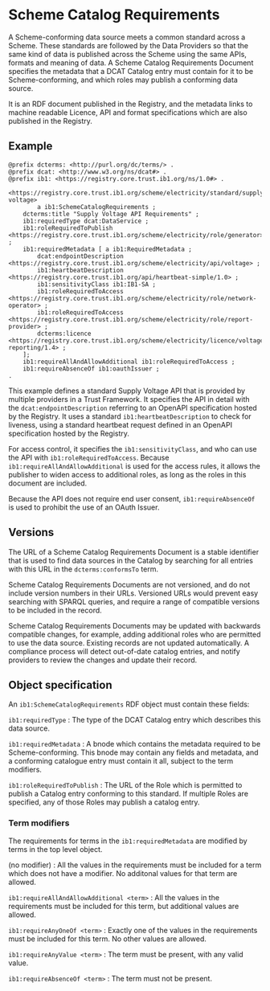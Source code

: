 
# Scheme Catalog Requirements

A Scheme-conforming data source meets a common standard across a Scheme. These standards are followed by the Data Providers so that the same kind of data is published across the Scheme using the same APIs, formats and meaning of data. A Scheme Catalog Requirements Document specifies the metadata that a DCAT Catalog entry must contain for it to be Scheme-conforming, and which roles may publish a conforming data source. 

It is an RDF document published in the Registry, and the metadata links to machine readable Licence, API and format specifications which are also published in the Registry.

## Example

```
@prefix dcterms: <http://purl.org/dc/terms/> .
@prefix dcat: <http://www.w3.org/ns/dcat#> . 
@prefix ib1: <https://registry.core.trust.ib1.org/ns/1.0#> .

<https://registry.core.trust.ib1.org/scheme/electricity/standard/supply-voltage>
		a ib1:SchemeCatalogRequirements ;
	dcterms:title "Supply Voltage API Requirements" ;
	ib1:requiredType dcat:DataService ;
	ib1:roleRequiredToPublish <https://registry.core.trust.ib1.org/scheme/electricity/role/generator> ;
	ib1:requiredMetadata [ a ib1:RequiredMetadata ;
	    dcat:endpointDescription <https://registry.core.trust.ib1.org/scheme/electricity/api/voltage> ;
	    ib1:heartbeatDescription <https://registry.core.trust.ib1.org/api/heartbeat-simple/1.0> ;
	    ib1:sensitivityClass ib1:IB1-SA ;
	    ib1:roleRequiredToAccess <https://registry.core.trust.ib1.org/scheme/electricity/role/network-operator> ;
	    ib1:roleRequiredToAccess <https://registry.core.trust.ib1.org/scheme/electricity/role/report-provider> ;
	    dcterms:licence <https://registry.core.trust.ib1.org/scheme/electricity/licence/voltage-reporting/1.4> ;
	];
	ib1:requireAllAndAllowAdditional ib1:roleRequiredToAccess ;
	ib1:requireAbsenceOf ib1:oauthIssuer ;
.
```

This example defines a standard Supply Voltage API that is provided by multiple providers in a Trust Framework. It specifies the API in detail with the `dcat:endpointDescription` referring to an OpenAPI specification hosted by the Registry. It uses a standard `ib1:heartbeatDescription` to check for liveness, using a standard heartbeat request defined in an OpenAPI specification hosted by the Registry.

For access control, it specifies the `ib1:sensitivityClass`, and who can use the API with `ib1:roleRequiredToAccess`. Because `ib1:requireAllAndAllowAdditional` is used for the access rules, it allows the publisher to widen access to additional roles, as long as the roles in this document are included.

Because the API does not require end user consent, `ib1:requireAbsenceOf` is used to prohibit the use of an OAuth Issuer.

## Versions

The URL of a Scheme Catalog Requirements Document is a stable identifier that is used to find data sources in the Catalog by searching for all entries with this URL in the `dcterms:conformsTo` term.

Scheme Catalog Requirements Documents are not versioned, and do not include version numbers in their URLs. Versioned URLs would prevent easy searching with SPARQL queries, and require a range of compatible versions to be included in the record.

Scheme Catalog Requirements Documents may be updated with backwards compatible changes, for example, adding additional roles who are permitted to use the data source. Existing records are not updated automatically. A compliance process will detect out-of-date catalog entries, and notify providers to review the changes and update their record.

## Object specification

An `ib1:SchemeCatalogRequirements` RDF object must contain these fields:

`ib1:requiredType`
: The type of the DCAT Catalog entry which describes this data source.

`ib1:requiredMetadata`
: A bnode which contains the metadata required to be Scheme-conforming. This bnode may contain any fields and metadata, and a conforming catalogue entry must contain it all, subject to the term modifiers.

`ib1:roleRequiredToPublish`
: The URL of the Role which is permitted to publish a Catalog entry conforming to this standard. If multiple Roles are specified, any of those Roles may publish a catalog entry.

### Term modifiers

The requirements for terms in the `ib1:requiredMetadata` are modified by terms in the top level object.

(no modifier)
: All the values in the requirements must be included for a term which does not have a modifier. No additonal values for that term are allowed.

`ib1:requireAllAndAllowAdditional <term>`
: All the values in the requirements must be included for this term, but additional values are allowed.

`ib1:requireAnyOneOf <term>`
: Exactly one of the values in the requirements must be included for this term. No other values are allowed.

`ib1:requireAnyValue <term>`
: The term must be present, with any valid value.

`ib1:requireAbsenceOf <term>`
: The term must not be present.

